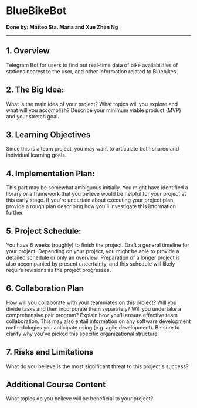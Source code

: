 # BlueBikeBot
**Done by: Matteo Sta. Maria and Xue Zhen Ng**

---

## 1. Overview

Telegram Bot for users to find out real-time data of bike availabilities of stations nearest to the user, and other information related to Bluebikes

## 2. The Big Idea: 

What is the main idea of your project? What topics will you explore and what will you accomplish? Describe your minimum viable product (MVP) and your stretch goal.

## 3. Learning Objectives

Since this is a team project, you may want to articulate both shared and individual learning goals.

## 4. Implementation Plan: 
This part may be somewhat ambiguous initially. You might have identified a library or a framework that you believe would be helpful for your project at this early stage. If you're uncertain about executing your project plan, provide a rough plan describing how you'll investigate this information further.

## 5. Project Schedule: 

You have 6 weeks (roughly) to finish the project. Draft a general timeline for your project. Depending on your project, you might be able to provide a detailed schedule or only an overview. Preparation of a longer project is also accompanied by present uncertainty, and this schedule will likely require revisions as the project progresses.

## 6. Collaboration Plan

How will you collaborate with your teammates on this project? Will you divide tasks and then incorporate them separately? Will you undertake a comprehensive pair program? Explain how you'll ensure effective team collaboration. This may also entail information on any software development methodologies you anticipate using (e.g. agile development). Be sure to clarify why you've picked this specific organizational structure.

## 7. Risks and Limitations

What do you believe is the most significant threat to this project's success?

## Additional Course Content

What topics do you believe will be beneficial to your project?

